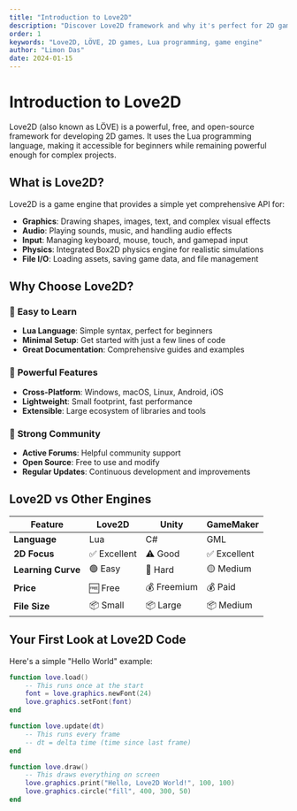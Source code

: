 ```yaml
---
title: "Introduction to Love2D"
description: "Discover Love2D framework and why it's perfect for 2D game development with Lua programming"
order: 1
keywords: "Love2D, LÖVE, 2D games, Lua programming, game engine"
author: "Limon Das"
date: 2024-01-15
---
```


# Introduction to Love2D

Love2D (also known as LÖVE) is a powerful, free, and open-source framework for developing 2D games. It uses the Lua programming language, making it accessible for beginners while remaining powerful enough for complex projects.

## What is Love2D?

Love2D is a game engine that provides a simple yet comprehensive API for:

- **Graphics**: Drawing shapes, images, text, and complex visual effects
- **Audio**: Playing sounds, music, and handling audio effects
- **Input**: Managing keyboard, mouse, touch, and gamepad input
- **Physics**: Integrated Box2D physics engine for realistic simulations
- **File I/O**: Loading assets, saving game data, and file management

## Why Choose Love2D?

### 🚀 **Easy to Learn**
- **Lua Language**: Simple syntax, perfect for beginners
- **Minimal Setup**: Get started with just a few lines of code
- **Great Documentation**: Comprehensive guides and examples

### 🎯 **Powerful Features**
- **Cross-Platform**: Windows, macOS, Linux, Android, iOS
- **Lightweight**: Small footprint, fast performance
- **Extensible**: Large ecosystem of libraries and tools

### 👥 **Strong Community**
- **Active Forums**: Helpful community support
- **Open Source**: Free to use and modify
- **Regular Updates**: Continuous development and improvements

## Love2D vs Other Engines

| Feature | Love2D | Unity | GameMaker |
|---------|--------|-------|-----------|
| **Language** | Lua | C# | GML |
| **2D Focus** | ✅ Excellent | ⚠️ Good | ✅ Excellent |
| **Learning Curve** | 🟢 Easy | 🔴 Hard | 🟡 Medium |
| **Price** | 🆓 Free | 💰 Freemium | 💰 Paid |
| **File Size** | 📦 Small | 📦 Large | 📦 Medium |

## Your First Look at Love2D Code

Here's a simple "Hello World" example:

```lua
function love.load()
    -- This runs once at the start
    font = love.graphics.newFont(24)
    love.graphics.setFont(font)
end

function love.update(dt)
    -- This runs every frame
    -- dt = delta time (time since last frame)
end

function love.draw()
    -- This draws everything on screen
    love.graphics.print("Hello, Love2D World!", 100, 100)
    love.graphics.circle("fill", 400, 300, 50)
end
```
